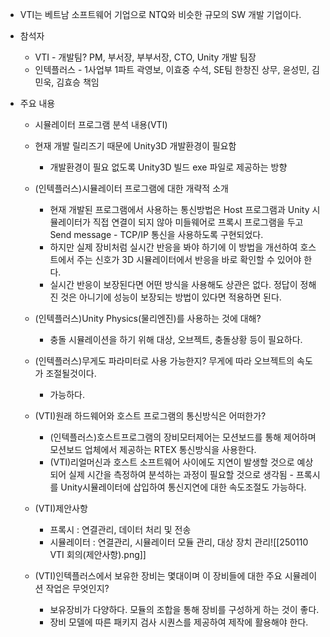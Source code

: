 
- VTI는 베트남 소프트웨어 기업으로 NTQ와 비슷한 규모의 SW 개발 기업이다.

- 참석자
	- VTI - 개발팀? PM, 부서장, 부부서장, CTO, Unity 개발 팀장
	- 인텍플러스 - 1사업부 1파트 곽영보, 이효중 수석, SE팀 한창진 상무, 윤성민, 김민욱, 김효승 책임

- 주요 내용
	- 시뮬레이터 프로그램 분석 내용(VTI)
	- 현재 개발 릴리즈기 때문에 Unity3D 개발환경이 필요함
		- 개발환경이 필요 없도록 Unity3D 빌드 exe 파일로 제공하는 방향

	- (인텍플러스)시뮬레이터 프로그램에 대한 개략적 소개
		- 현재 개발된 프로그램에서 사용하는 통신방법은 Host 프로그램과 Unity 시뮬레이터가 직접 연결이 되지 않아 미들웨어로 프록시 프로그램을 두고 Send message - TCP/IP 통신을 사용하도록 구현되었다.
		- 하지만 실제 장비처럼 실시간 반응을 봐야 하기에 이 방법을 개선하여 호스트에서 주는 신호가 3D 시뮬레이터에서 반응을 바로 확인할 수 있어야 한다.
		- 실시간 반응이 보장된다면 어떤 방식을 사용해도 상관은 없다. 정답이 정해진 것은 아니기에 성능이 보장되는 방법이 있다면 적용하면 된다.

	- (인텍플러스)Unity Physics(물리엔진)를 사용하는 것에 대해?
		- 충돌 시뮬레이션을 하기 위해 대상, 오브젝트, 충돌상황 등이 필요하다.
	- (인텍플러스)무게도 파라미터로 사용 가능한지? 무게에 따라 오브젝트의 속도가 조절될것이다.
		- 가능하다.

	- (VTI)원래 하드웨어와 호스트 프로그램의 통신방식은 어떠한가?
		- (인텍플러스)호스트프로그램의 장비모터제어는 모션보드를 통해 제어하며모션보드 업체에서 제공하는 RTEX 통신방식을 사용한다.
		- (VTI)리얼머신과 호스트 소프트웨어 사이에도 지연이 발생할 것으로 예상되어 실제 시간을 측정하여 분석하는 과정이 필요할 것으로 생각됨 - 프록시를 Unity시뮬레이터에 삽입하여 통신지연에 대한 속도조절도 가능하다.

	- (VTI)제안사항
		- 프록시 : 연결관리, 데이터 처리 및 전송
		- 시뮬레이터 : 연결관리, 시뮬레이터 모듈 관리, 대상 장치 관리![[250110 VTI 회의(제안사항).png]]
	- (VTI)인텍플러스에서 보유한 장비는 몇대이며 이 장비들에 대한 주요 시뮬레이션 작업은 무엇인지?
		- 보유장비가 다양하다. 모듈의 조합을 통해 장비를 구성하게 하는 것이 좋다.
		- 장비 모델에 따른 패키지 검사 시퀀스를 제공하여 제작에 활용해야 한다.